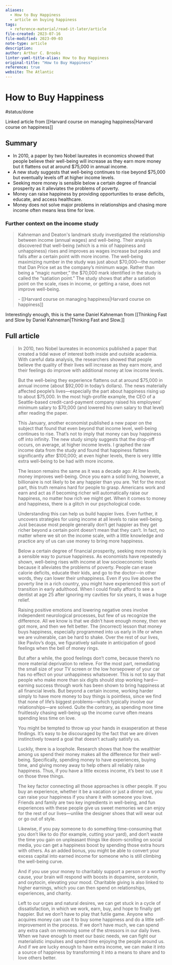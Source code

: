 ```yaml
---
aliases:
  - How to Buy Happiness
  - article on buying happiness
tags:
  - reference-material/read-it-later/article
file-created: 2023-07-16
file-modified: 2023-09-03
note-type: article
description: 
author: Arthur C. Brooks
linter-yaml-title-alias: How to Buy Happiness
original-title: "How to Buy Happiness"
reference: true
website: The Atlantic
---
```


# How to Buy Happiness

 #status/done

Linked article from [[Harvard course on managing happiness|Harvard course on happiness]]

## Summary

- In 2010, a paper by two Nobel laureates in economics showed that people believe their well-being will increase as they earn more money but it flattens out at around $75,000 in annual income.
- A new study suggests that well-being continues to rise beyond $75,000 but eventually levels off at higher income levels.
- Seeking more money is sensible below a certain degree of financial prosperity as it alleviates the problems of poverty.
- Money can raise happiness by providing opportunities to erase deficits, educate, and access healthcare.
- Money does not solve major problems in relationships and chasing more income often means less time for love.

### Further context on the income study

> Kahneman and Deaton's landmark study investigated the relationship between income (annual wages) and well-being. Their analysis discovered that well-being (which is a mix of happiness and unhappiness) rises and improves as wages increase but peaks and falls after a certain point with more income. The well-being maximizing number in the study was just about $70,000—the number that Dan Price set as the company’s minimum wage. Rather than being a “magic number,” the $70,000 mark identified in the study is called the “satiation point.” The study shows that after a satiation point on the scale, rises in income, or getting a raise, does not improve well-being.
>
> \- [[Harvard course on managing happiness|Harvard course on happiness]]

Interestingly enough, this is the same Daniel Kahneman from [[Thinking Fast and Slow by Daniel Kahneman|Thinking Fast and Slow.]]

## Full article

> In 2010, two Nobel laureates in economics published a paper that created a tidal wave of interest both inside and outside academia. With careful data analysis, the researchers showed that people believe the quality of their lives will increase as they earn more, and their feelings do improve with additional money at low income levels.
>
> But the well-being they experience flattens out at around $75,000 in annual income (about $92,000 in today’s dollars). The news materially affected people’s lives—especially the part about happiness rising up to about $75,000. In the most high-profile example, the CEO of a Seattle-based credit-card-payment company raised his employees’ minimum salary to $70,000 (and lowered his own salary to that level) after reading the paper.
>
> This January, another economist published a new paper on the subject that found that even beyond that income level, well-being continues to rise. That’s not to imply that money can buy happiness off into infinity. The new study simply suggests that the drop-off occurs, on average, at higher income levels. I graphed the raw income data from the study and found that happiness flattens significantly after $100,000; at even higher levels, there is very little extra well-being to be had with more income.
>
> The lesson remains the same as it was a decade ago: At low levels, money improves well-being. Once you earn a solid living, however, a billionaire is not likely to be any happier than you are. Yet for the most part, this truth remains hard for people to grasp. Americans work and earn and act as if becoming richer will automatically raise our happiness, no matter how rich we might get. When it comes to money and happiness, there is a glitch in our psychological code.
>
> Understanding this can help us build happier lives. Even further, it uncovers strategies for using income at all levels to raise well-being. Just because most people generally don’t get happier as they get richer beyond a certain point doesn’t mean that they can’t. In fact, no matter where we sit on the income scale, with a little knowledge and practice any of us can use money to bring more happiness.
>
> Below a certain degree of financial prosperity, seeking more money is a sensible way to pursue happiness. As economists have repeatedly shown, well-being rises with income at low socioeconomic levels because it alleviates the problems of poverty. People can erase calorie deficits, educate their kids, and go to the doctor—in other words, they can lower their unhappiness. Even if you live above the poverty line in a rich country, you might have experienced this sort of transition in early adulthood. When I could finally afford to see a dentist at age 25 after ignoring my cavities for six years, it was a huge relief.
>
> Raising positive emotions and lowering negative ones involve independent neurological processes, but few of us recognize the difference. All we know is that we didn’t have enough money, then we got more, and then we felt better. The (incorrect) lesson that money buys happiness, especially programmed into us early in life or when we are vulnerable, can be hard to shake. Over the rest of our lives, like Pavlov’s dogs, we figuratively salivate in anticipation of good feelings when the bell of money rings.
>
> But after a while, the good feelings don’t come, because there’s no more material deprivation to relieve. For the most part, remediating the small size of your TV screen or the low horsepower of your car has no effect on your unhappiness whatsoever. This is not to say that people who make more than six digits should stop working hard—earning success through work has been shown to bring happiness at all financial levels. But beyond a certain income, working harder simply to have more money to buy things is pointless, since we find that none of life’s biggest problems—which typically involve our relationships—are solved. Quite the contrary, as spending more time fruitlessly chasing well-being up the income curve often means spending less time on love.
>
> You might be tempted to throw up your hands in exasperation at these findings. It’s easy to be discouraged by the fact that we are driven instinctively toward a goal that doesn’t actually satisfy us.
>
> Luckily, there is a loophole. Research shows that how the wealthier among us spend their money makes all the difference for their well-being. Specifically, spending money to have experiences, buying time, and giving money away to help others all reliably raise happiness. Thus, if you have a little excess income, it’s best to use it on those three things.
>
> The key factor connecting all those approaches is other people. If you buy an experience, whether it be a vacation or just a dinner out, you can raise your happiness if you share it with someone you love. Friends and family are two key ingredients in well-being, and fun experiences with these people give us sweet memories we can enjoy for the rest of our lives—unlike the designer shoes that will wear out or go out of style.
>
> Likewise, if you pay someone to do something time-consuming that you don’t like to do (for example, cutting your yard), and don’t waste the time you gain on unpleasant things like doom-scrolling on social media, you can get a happiness boost by spending those extra hours with others. As an added bonus, you might be able to convert your excess capital into earned income for someone who is still climbing the well-being curve.
>
> And if you use your money to charitably support a person or a worthy cause, your brain will respond with boosts in dopamine, serotonin, and oxytocin, elevating your mood. Charitable giving is also linked to higher earnings, which you can then spend on relationships, experiences, and charity.
>
> Left to our urges and natural desires, we can get stuck in a cycle of dissatisfaction, in which we work, earn, buy, and hope to finally get happier. But we don’t have to play that futile game. Anyone who acquires money can use it to buy some happiness and do a little self-improvement in the process. If we don’t have much, we can spend any extra cash on removing some of the stressors in our daily lives. When we have enough to meet our basic needs, we can fight our materialistic impulses and spend time enjoying the people around us. And if we are lucky enough to have extra income, we can make it into a source of happiness by transforming it into a means to share and to love others better.
